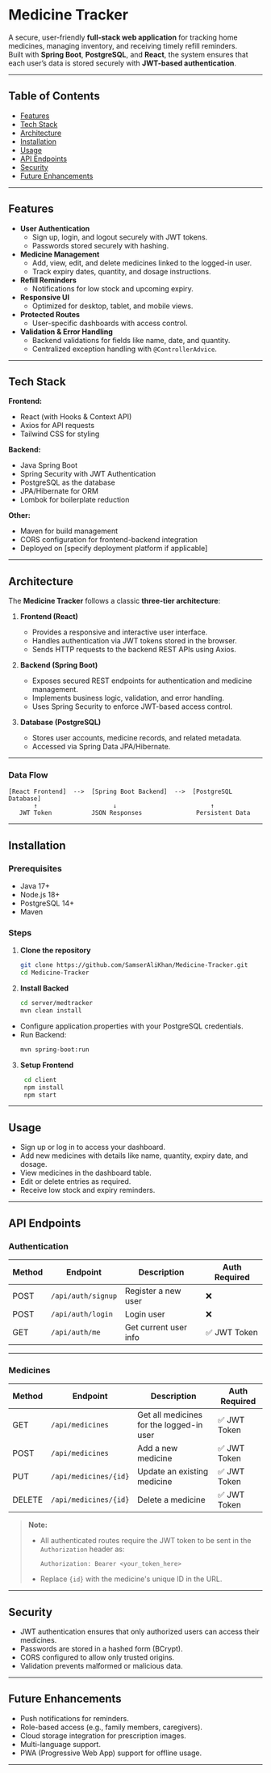 #  Medicine Tracker

A secure, user-friendly **full-stack web application** for tracking home medicines, managing inventory, and receiving timely refill reminders.  
Built with **Spring Boot**, **PostgreSQL**, and **React**, the system ensures that each user’s data is stored securely with **JWT-based authentication**.

---

##  Table of Contents
- [Features](#features)
- [Tech Stack](#tech-stack)
- [Architecture](#architecture)
- [Installation](#installation)
- [Usage](#usage)<!-- - [Screenshots](#screenshots) -->
- [API Endpoints](#api-endpoints)
- [Security](#security)
- [Future Enhancements](#future-enhancements)
<!-- - [License](#license) -->

---

##  Features
- **User Authentication**
  - Sign up, login, and logout securely with JWT tokens.
  - Passwords stored securely with hashing.
- **Medicine Management**
  - Add, view, edit, and delete medicines linked to the logged-in user.
  - Track expiry dates, quantity, and dosage instructions.
- **Refill Reminders**
  - Notifications for low stock and upcoming expiry.
- **Responsive UI**
  - Optimized for desktop, tablet, and mobile views.
- **Protected Routes**
  - User-specific dashboards with access control.
- **Validation & Error Handling**
  - Backend validations for fields like name, date, and quantity.
  - Centralized exception handling with `@ControllerAdvice`.

---

##  Tech Stack

**Frontend:**
- React (with Hooks & Context API)
- Axios for API requests
- Tailwind CSS for styling

**Backend:**
- Java Spring Boot
- Spring Security with JWT Authentication
- PostgreSQL as the database
- JPA/Hibernate for ORM
- Lombok for boilerplate reduction

**Other:**
- Maven for build management
- CORS configuration for frontend-backend integration
- Deployed on [specify deployment platform if applicable]

---

## Architecture

The **Medicine Tracker** follows a classic **three-tier architecture**:

1. **Frontend (React)**
   - Provides a responsive and interactive user interface.
   - Handles authentication via JWT tokens stored in the browser.
   - Sends HTTP requests to the backend REST APIs using Axios.

2. **Backend (Spring Boot)**
   - Exposes secured REST endpoints for authentication and medicine management.
   - Implements business logic, validation, and error handling.
   - Uses Spring Security to enforce JWT-based access control.

3. **Database (PostgreSQL)**
   - Stores user accounts, medicine records, and related metadata.
   - Accessed via Spring Data JPA/Hibernate.

---

### Data Flow

```plaintext
[React Frontend]  -->  [Spring Boot Backend]  -->  [PostgreSQL Database]
       ↑                     ↓                          ↑
   JWT Token           JSON Responses               Persistent Data
```
---

##  Installation

### Prerequisites
- Java 17+
- Node.js 18+
- PostgreSQL 14+
- Maven

### Steps
1. **Clone the repository**
   ```bash
   git clone https://github.com/SamserAliKhan/Medicine-Tracker.git
   cd Medicine-Tracker
2. **Install Backed**
   ```bash
   cd server/medtracker
   mvn clean install
  - Configure application.properties with your PostgreSQL credentials.  
  - Run Backend:
    ```bash
    mvn spring-boot:run
3. **Setup Frontend**
   ```bash
    cd client
    npm install
    npm start
  ---

## Usage
- Sign up or log in to access your dashboard.  
- Add new medicines with details like name, quantity, expiry date, and dosage.  
- View medicines in the dashboard table.  
- Edit or delete entries as required.  
- Receive low stock and expiry reminders.  

---

<!-- ## Screenshots

  --- -->

## API Endpoints

  ### **Authentication**
| Method | Endpoint           | Description                | Auth Required |
|--------|-------------------|----------------------------|---------------|
| POST   | `/api/auth/signup` | Register a new user        | ❌            |
| POST   | `/api/auth/login`  | Login user                 | ❌            |
| GET    | `/api/auth/me`     | Get current user info      | ✅ JWT Token  |

---

### **Medicines**
| Method | Endpoint                  | Description                             | Auth Required |
|--------|---------------------------|-----------------------------------------|---------------|
| GET    | `/api/medicines`           | Get all medicines for the logged-in user| ✅ JWT Token  |
| POST   | `/api/medicines`           | Add a new medicine                      | ✅ JWT Token  |
| PUT    | `/api/medicines/{id}`      | Update an existing medicine             | ✅ JWT Token  |
| DELETE | `/api/medicines/{id}`      | Delete a medicine                       | ✅ JWT Token  |

> **Note:**  
> - All authenticated routes require the JWT token to be sent in the `Authorization` header as:  
>   ```
>   Authorization: Bearer <your_token_here>
>   ```
> - Replace `{id}` with the medicine's unique ID in the URL.

---

## Security
- JWT authentication ensures that only authorized users can access their medicines.
- Passwords are stored in a hashed form (BCrypt).
- CORS configured to allow only trusted origins.
- Validation prevents malformed or malicious data.

---

## Future Enhancements
- Push notifications for reminders.
- Role-based access (e.g., family members, caregivers).
- Cloud storage integration for prescription images.
- Multi-language support.
- PWA (Progressive Web App) support for offline usage.

---

<!-- ## License -->


